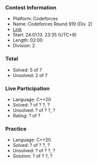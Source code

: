 ### Contest Information
- Platform: Codeforces
- Name: Codeforces Round 919 (Div. 2)
- [Link](https://codeforces.com/contest/1920)
- Start: 24.01.13. 23:35 (UTC+9)
- Length: 02:00
- Division: 2

### Total
- Solved: 5 of 7
- Unsolved: 2 of 7

### Live Participation<!-- Or Virtual Participation -->
- Language: C++20
- Solved: ? of ?
  ?, ?
- Unsolved: ? of ?
  ?, ?
- Rating: ? of ?

### Practice
- Language: C++20
- Solved: ? of ?
  ?, ?
- Unsolved: ? of ?
  ?, ?
- Solution: ? of ?
  ?, ?
